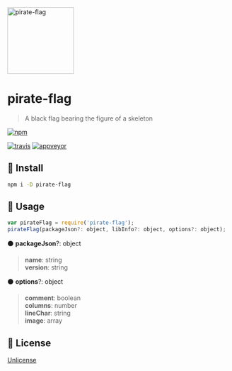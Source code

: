 <div align="left">
  <a href="https://github.com/adriancmiranda/">
    <img width="150" height="150"
      src="http://svgshare.com/i/254.svg" title="pirate-flag">
  </a>
</div>

# pirate-flag
> A black flag bearing the figure of a skeleton

[![npm][npm]][npm-url]
<!-- [![deps][deps]][deps-url] -->
<!-- [![depsci][depsci]][depsci-url] -->
[![travis][travis]][travis-url]
[![appveyor][appveyor]][appveyor-url]

## 🏴 Install

```bash
npm i -D pirate-flag
```

## 🏴 Usage

```javascript
var pirateFlag = require('pirate-flag');
pirateFlag(packageJson?: object, libInfo?: object, options?: object);
```

:black_circle: **packageJson**?: object

> **name**: string
> <br>**version**: string

:black_circle: **options**?: object

> **comment**: boolean
> <br>**columns**: number
> <br>**lineChar**: string
> <br>**image**: array

## 🏴 License

[Unlicense][license-url]


<!-- links -->

[npm]: https://img.shields.io/npm/v/pirate-flag.svg
[npm-url]: https://npmjs.com/package/pirate-flag

[npm]: https://img.shields.io/npm/v/pirate-flag.svg
[npm-url]: https://npmjs.com/package/pirate-flag

[travis]: https://travis-ci.org/adriancmiranda/pirate-flag.svg?branch=master
[travis-url]: https://travis-ci.org/adriancmiranda/pirate-flag

[appveyor]: https://ci.appveyor.com/api/projects/status/hucvow1n0t3q3le3/branch/master?svg=true
[appveyor-url]: https://ci.appveyor.com/project/adriancmiranda/pirate-flag/branch/master

[deps]: https://david-dm.org/adriancmiranda/pirate-flag.svg
[deps-url]: https://david-dm.org/adriancmiranda/pirate-flag

[depsci]: https://dependencyci.com/github/adriancmiranda/pirate-flag/badge
[depsci-url]: https://dependencyci.com/github/adriancmiranda/pirate-flag

[license-url]: https://github.com/adriancmiranda/pirate-flag/blob/master/LICENSE
